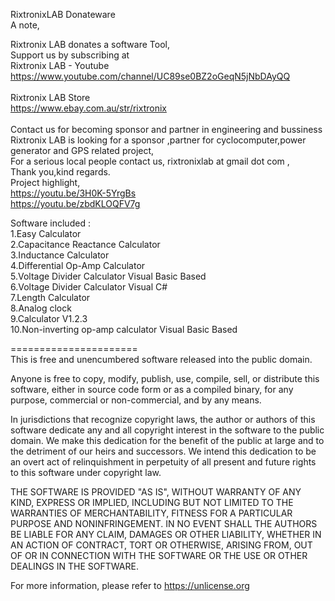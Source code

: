 RixtronixLAB Donateware<br>
A note,<br>

Rixtronix LAB donates a software Tool,<br>
Support us by subscribing at<br>
Rixtronix LAB - Youtube<br>
<a href="https://www.youtube.com/channel/UC89se0BZ2oGeqN5jNbDAyQQ" target="_blank">https://www.youtube.com/channel/UC89se0BZ2oGeqN5jNbDAyQQ</a><br />
<br>
Rixtronix LAB Store<br>
<a href="https://www.ebay.com.au/str/rixtronix" target="_blank">https://www.ebay.com.au/str/rixtronix</a><br />
<br>
Contact us for becoming sponsor and partner in engineering and bussiness<br>
Rixtronix LAB is looking for  a sponsor ,partner for cyclocomputer,power generator and GPS related project, <br>
For a serious local people contact us, rixtronixlab at gmail dot com , <br>
Thank you,kind regards.<br>
Project highlight,<br>
<a href="https://youtu.be/3H0K-5YrgBs" target="_blank">https://youtu.be/3H0K-5YrgBs</a><br />
<a href="https://youtu.be/zbdKLOQFV7g" target="_blank">https://youtu.be/zbdKLOQFV7g</a><br />

Software included :<br>
1.Easy Calculator<br>
2.Capacitance Reactance Calculator<br>
3.Inductance Calculator<br>
4.Differential Op-Amp Calculator<br>
5.Voltage Divider Calculator Visual Basic Based<br>
6.Voltage Divider Calculator Visual C#<br>
7.Length Calculator<br>
8.Analog clock<br>
9.Calculator V1.2.3<br>
10.Non-inverting op-amp calculator Visual Basic Based<br>

======================<br>
This is free and unencumbered software released into the public domain.

Anyone is free to copy, modify, publish, use, compile, sell, or
distribute this software, either in source code form or as a compiled
binary, for any purpose, commercial or non-commercial, and by any
means.

In jurisdictions that recognize copyright laws, the author or authors
of this software dedicate any and all copyright interest in the
software to the public domain. We make this dedication for the benefit
of the public at large and to the detriment of our heirs and
successors. We intend this dedication to be an overt act of
relinquishment in perpetuity of all present and future rights to this
software under copyright law.

THE SOFTWARE IS PROVIDED "AS IS", WITHOUT WARRANTY OF ANY KIND,
EXPRESS OR IMPLIED, INCLUDING BUT NOT LIMITED TO THE WARRANTIES OF
MERCHANTABILITY, FITNESS FOR A PARTICULAR PURPOSE AND NONINFRINGEMENT.
IN NO EVENT SHALL THE AUTHORS BE LIABLE FOR ANY CLAIM, DAMAGES OR
OTHER LIABILITY, WHETHER IN AN ACTION OF CONTRACT, TORT OR OTHERWISE,
ARISING FROM, OUT OF OR IN CONNECTION WITH THE SOFTWARE OR THE USE OR
OTHER DEALINGS IN THE SOFTWARE.

For more information, please refer to <https://unlicense.org>
